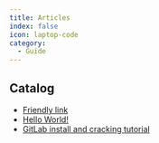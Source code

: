 ```yaml
---
title: Articles
index: false
icon: laptop-code
category:
  - Guide
---
```


## Catalog

- [Friendly link](friends.md)
- [Hello World!](helloworld.md)
- [GitLab install and cracking tutorial](GitLab-Install.md)